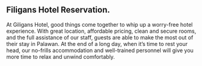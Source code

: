 ## Filigans Hotel Reservation.


At Giligans Hotel, good things come together to whip up a worry-free hotel experience. With great location, affordable pricing, clean and secure rooms, and the full assistance of our staff, guests are able to make the most out of their stay in Palawan. At the end of a long day, when it’s time to rest your head, our no-frills accommodation and well-trained personnel will give you more time to relax and unwind comfortably.

